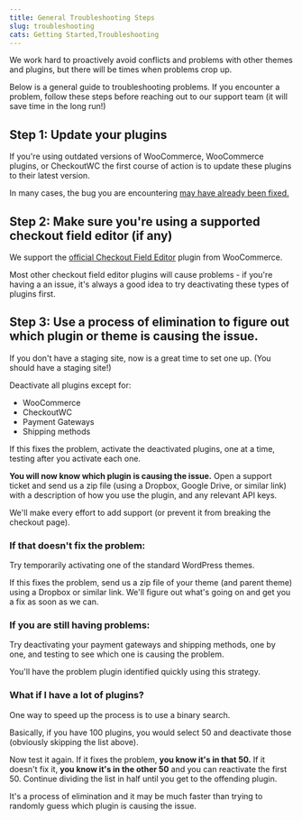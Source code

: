 ```yaml
---
title: General Troubleshooting Steps
slug: troubleshooting
cats: Getting Started,Troubleshooting
---
```


<p>We work hard to proactively avoid conflicts and problems with other themes and plugins, but there will be times when problems crop up.</p>
<p>Below is a general guide to troubleshooting problems. If you encounter a problem, follow these steps before reaching out to our support team (it will save time in the long run!)</p>
<h2>Step 1: Update your plugins</h2>
<p>If you're using outdated versions of WooCommerce, WooCommerce plugins, or CheckoutWC the first course of action is to update these plugins to their latest version.</p>
<p>In many cases, the bug you are encountering <a href="https://kb.checkoutwc.com/article/50-change-log">may have already been fixed.</a></p>
<h2>Step 2: Make sure you're using a supported checkout field editor (if any)</h2>
<p>We support the <a href="https://woocommerce.com/products/woocommerce-checkout-field-editor/">official Checkout Field Editor</a> plugin from WooCommerce.</p>
<p>Most other checkout field editor plugins will cause problems - if you're having a an issue, it's always a good idea to try deactivating these types of plugins first.</p>
<h2>Step 3: Use a process of elimination to figure out which plugin or theme is causing the issue.</h2>
<p>If you don't have a staging site, now is a great time to set one up. (You should have a staging site!)</p>
<p>Deactivate all plugins except for:</p>
<ul>
<li>WooCommerce</li>
<li>CheckoutWC</li>
<li>Payment Gateways</li>
<li>Shipping methods</li>
</ul>
<p>If this fixes the problem, activate the deactivated plugins, one at a time, testing after you activate each one.</p>
<p><strong>You will now know which plugin is causing the issue.</strong> Open a support ticket and send us a zip file (using a Dropbox, Google Drive, or similar link) with a description of how you use the plugin, and any relevant API keys.</p>
<p>We'll make every effort to add support (or prevent it from breaking the checkout page).</p>
<h3><strong>If that doesn't fix the problem:</strong></h3>
<p>Try temporarily activating one of the standard WordPress themes.</p>
<p>If this fixes the problem, send us a zip file of your theme (and parent theme) using a Dropbox or similar link. We'll figure out what's going on and get you a fix as soon as we can.</p>
<h3><strong>If you are still having problems:</strong></h3>
<p>Try deactivating your payment gateways and shipping methods, one by one, and testing to see which one is causing the problem.</p>
<p>You'll have the problem plugin identified quickly using this strategy.</p>
<h3>What if I have a lot of plugins?</h3>
<p>One way to speed up the process is to use a binary search.</p>
<p>Basically, if you have 100 plugins, you would select 50 and deactivate those (obviously skipping the list above).</p>
<p>Now test it again. If it fixes the problem, <strong>you know it's in that 50.</strong> If it doesn't fix it, <strong>you know it's in the other 50</strong> and you can reactivate the first 50. Continue dividing the list in half until you get to the offending plugin.</p>
<p>It's a process of elimination and it may be much faster than trying to randomly guess which plugin is causing the issue.</p>
